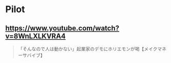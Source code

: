 # Pilot

## https://www.youtube.com/watch?v=8WnLXLKVRA4

> 「そんなので人は動かない」起業家のデモにホリエモンが喝【メイクマネーサバイブ】 
